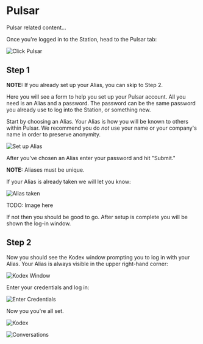 # Pulsar

Pulsar related content...

Once you're logged in to the Station, head to the Pulsar tab:

![Click Pulsar](http://dropsinn.s3.amazonaws.com/TruStar.png)

## Step 1

**NOTE:** If you already set up your Alias, you can skip to Step 2.

Here you will see a form to help you set up your Pulsar account. All you need is an Alias and a password. The password can be the same password you already use to log into the Station, or something new.

Start by choosing an Alias. Your Alias is how you will be known to others within Pulsar. We recommend you do _not_ use your name or your company's name in order to preserve anonymity.

![Set up Alias](http://dropsinn.s3.amazonaws.com/TruStar_and_1__zsh-1.png)

After you've chosen an Alias enter your password and hit "Submit."

**NOTE:** Aliases must be unique.

If your Alias is already taken we will let you know:

![Alias taken](http://dropsinn.s3.amazonaws.com/TruStar_and_1__zsh.png)

TODO: Image here

If not then you should be good to go. After setup is complete you will be shown the log-in window.

## Step 2

Now you should see the Kodex window prompting you to log in with your Alias. Your Alias is always visible in the upper right-hand corner:

![Kodex Window](http://dropsinn.s3.amazonaws.com/TruStar-2.png)

Enter your credentials and log in:

![Enter Credentials](http://dropsinn.s3.amazonaws.com/TruStar-3.png)

Now you you're all set.

![Kodex](http://dropsinn.s3.amazonaws.com/TruStar_and_pulsar_md______dev_trustar_trustar-public__-_VIM.png)

![Conversations](http://dropsinn.s3.amazonaws.com/TruStar_and_pulsar_md.png)